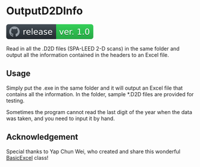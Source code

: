 # OutputD2DInfo
[![release](https://github.com/schenad/OutputD2DInfo/blob/master/OutputD2DInfo/Release/badge.svg)](https://github.com/schenad/OutputD2DInfo/releases)

Read in all the .D2D files (SPA-LEED 2-D scans) in the same folder and output all the information contained in the headers to an Excel file. 

## Usage

Simply put the .exe in the same folder and it will output an Excel file that contains all the information. In the folder, sample *.D2D files are provided for testing. 

Sometimes the program cannot read the last digit of the year when the data was taken, and you need to input it by hand. 

## Acknowledgement

Special thanks to Yap Chun Wei, who created and share this wonderful [BasicExcel](https://www.codeproject.com/Articles/13852/BasicExcel-A-Class-to-Read-and-Write-to-Microsoft) class!
